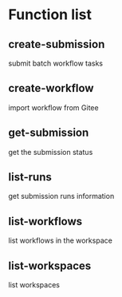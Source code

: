 # Function list

## create-submission   
submit batch workflow tasks

## create-workflow     
import workflow from Gitee

## get-submission      
get the submission status

## list-runs           
get submission runs information

## list-workflows      
list workflows in the workspace

## list-workspaces     
list workspaces

